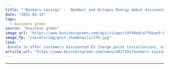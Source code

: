 ```yaml
---
title: "'Bonkers savings' -  NatWest and Octopus Energy debut discounted EV charging package"
date: "2021-02-15"
tags: 
  - business green
source: "business green"
image_url: "https://www.businessgreen.com/api/v1/wps/c9f48ed/a7f0aae9-b181-4b28-b028-a279a7d847fe/6/Octopus-Natwest-charging-EV-185x114.jpg"
image_fp: "/assets/img/post_thumbnails/179.jpg"
lead: "
 Bundle to offer customers discounted EV charge point installations, as well as access to Octopus Energy's flexible tariffs and EV roaming network ..."
article_url: "https://www.businessgreen.com/news/4027192/bonkers-savings-natwest-octopus-energy-debut-discounted-ev-charging-package"
---
```


---
